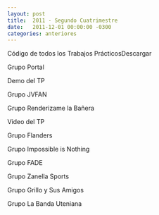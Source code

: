 ```yaml
---
layout: post
title:  2011 - Segundo Cuatrimestre
date:   2011-12-01 00:00:00 -0300
categories: anteriores
---
```

Código de todos los Trabajos PrácticosDescargar

Grupo Portal


Demo del TP


Grupo JVFAN


Grupo Renderizame la Bañera


Video del TP


Grupo Flanders


Grupo Impossible is Nothing


Grupo FADE


Grupo Zanella Sports


Grupo Grillo y Sus Amigos


Grupo La Banda Uteniana
